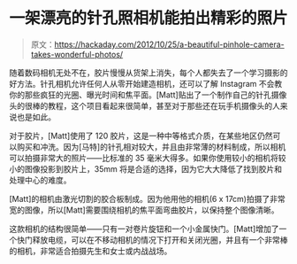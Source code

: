 # 一架漂亮的针孔照相机能拍出精彩的照片

> 原文：<https://hackaday.com/2012/10/25/a-beautiful-pinhole-camera-takes-wonderful-photos/>

随着数码相机无处不在，胶片慢慢从货架上消失，每个人都失去了一个学习摄影的好方法。针孔相机允许任何人从零开始建造相机，还可以了解 Instagram 不会教你的那些疯狂的光圈、曝光时间和焦平面。[Matt]贴出了一个制作自己的针孔摄像头的很棒的教程，这个项目看起来很简单，甚至对于那些还在玩手机摄像头的人来说也是如此。

对于胶片，[Matt]使用了 120 胶片，这是一种中等格式介质，在某些地区仍然可以购买和冲洗。因为[马特]的针孔相对较大，并且由非常薄的材料制成，所以相机可以拍摄非常大的照片——比标准的 35 毫米大得多。如果你使用较小的相机将较小的图像投影到胶片上，35mm 将是合适的选择，因为它大大降低了找到胶片和处理中心的难度。

[Matt]的相机由激光切割的胶合板制成。因为他用他的相机(6 x 17cm)拍摄了非常宽的图像，所以[Matt]需要围绕相机的焦平面弯曲胶片，以保持整个图像清晰。

这款相机的结构很简单——只有一对卷片旋钮和一个小金属快门。[Matt]增加了一个快门释放电缆，可以在不移动相机的情况下打开和关闭光圈，并且有一个非常棒的相机，非常适合拍摄先生和女士或内战战场。